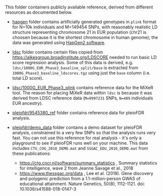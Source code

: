 This folder containers publicly available reference, derived from different resources as documented below.

* [hapgen](https://github.com/comorment/containers/reference/hapgen) folder contains artificially generated genotypes in ``plink`` format for N=10k individuals and M=149454 SNPs,
  with reasonably realistic LD structure representing chromosome 21 in EUR population
  (chr21 is choosen because it is the shortest chromosome in human genome); the data was generated using [HapGen2 software](https://mathgen.stats.ox.ac.uk/genetics_software/hapgen/hapgen2.html).

* [ldsc](https://github.com/comorment/containers/reference/ldsc) folder contains certain files copied from https://alkesgroup.broadinstitute.org/LDSCORE 
  needed to run basic LD score regression analysis.
  Some of this data is derived, e.g. ``ldsc/1000G_EUR_Phase3_baseline_split/base`` is extracted from ``1000G_Phase3_baseline_ldscores.tgz`` using just the ``base`` column (i.e. total LD score).

* [ldsc/1000G_EUR_Phase3_plink](ldsc/1000G_EUR_Phase3_plink) contains reference data for the MiXeR tool.
  The reason for placing MiXeR data within ``ldsc`` is because it was derived from LDSC reference data
  (``M=9997231`` SNPs, ``N=489`` individuals EUR ancestry).

* [pleiofdr/9545380_ref](https://github.com/comorment/containers/reference/pleiofdr/9545380_ref) folder contains reference data for pleioFDR analysis.
  
* [pleiofdr/demo_data](https://github.com/comorment/containers/reference/pleiofdr/demo_data) folder contains a demo dataset for pleioFDR analysis, constrained to a very few SNPs so that the analysis
  runs very fast. You can not use this reference for real analysis - it's only a playground to see if pleioFDR runs well on your machine.
  This data includes ``CTG_COG_2018_DEMO.mat`` and ``SSGAC_EDU_2016_DEMO.mat`` from these publications:
  * https://ctg.cncr.nl/software/summary_statistics , Summary statistics for intelligence, wave 2 from Jeanne Savage et al., 2018
  * https://www.thessgac.org/data , Lee et al. (2018). Gene discovery and polygenic prediction from a 1.1-million-person GWAS of educational attainment. Nature Genetics, 50(8), 1112-1121. doi: 10.1038/s41588-018-0147-3
  

